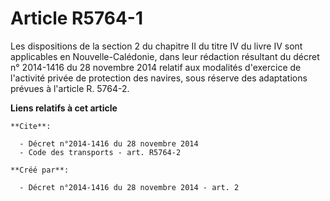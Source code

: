 # Article R5764-1

Les dispositions de la section 2 du chapitre II du titre IV du livre IV sont applicables en Nouvelle-Calédonie, dans leur
rédaction résultant du décret n° 2014-1416 du 28 novembre 2014 relatif aux modalités d'exercice de l'activité privée de
protection des navires, sous réserve des adaptations prévues à l'article R. 5764-2.

**Liens relatifs à cet article**

	**Cite**:

	  - Décret n°2014-1416 du 28 novembre 2014
	  - Code des transports - art. R5764-2

	**Créé par**:

	  - Décret n°2014-1416 du 28 novembre 2014 - art. 2
